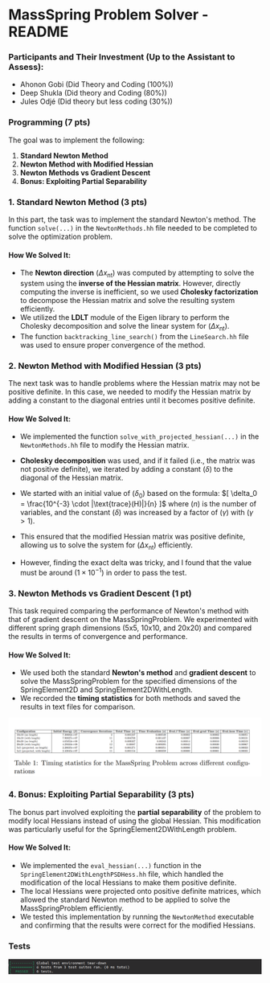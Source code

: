 <script src="https://polyfill.io/v3/polyfill.min.js?features=es6"></script> <script id="MathJax-script" async src="https://cdn.jsdelivr.net/npm/mathjax@3/es5/tex-mml-chtml.js"> </script>

# MassSpring Problem Solver - README

### Participants and Their Investment (Up to the Assistant to Assess):
- Ahonon Gobi (Did Theory and Coding (100%))
- Deep Shukla (Did theory and Coding (80%))
- Jules Odjé (Did theory but less coding (30%))


### Programming (7 pts)

The goal was to implement the following:

1. **Standard Newton Method**  
2. **Newton Method with Modified Hessian**  
3. **Newton Methods vs Gradient Descent**  
4. **Bonus: Exploiting Partial Separability**

### 1. **Standard Newton Method (3 pts)**

In this part, the task was to implement the standard Newton's method. The function `solve(...)` in the `NewtonMethods.hh` file needed to be completed to solve the optimization problem.

#### How We Solved It:
- The **Newton direction** $( \Delta x_{\text{nt}} )$ was computed by attempting to solve the system using the **inverse of the Hessian matrix**. However, directly computing the inverse is inefficient, so we used **Cholesky factorization** to decompose the Hessian matrix and solve the resulting system efficiently.
- We utilized the **LDLT** module of the Eigen library to perform the Cholesky decomposition and solve the linear system for $( \Delta x_{\text{nt}} )$.
- The function `backtracking_line_search()` from the `LineSearch.hh` file was used to ensure proper convergence of the method.


### 2. **Newton Method with Modified Hessian (3 pts)**

The next task was to handle problems where the Hessian matrix may not be positive definite. In this case, we needed to modify the Hessian matrix by adding a constant to the diagonal entries until it becomes positive definite.

#### How We Solved It:
- We implemented the function `solve_with_projected_hessian(...)` in the `NewtonMethods.hh` file to modify the Hessian matrix.
- **Cholesky decomposition** was used, and if it failed (i.e., the matrix was not positive definite), we iterated by adding a constant $( \delta )$ to the diagonal of the Hessian matrix.
- We started with an initial value of $( \delta_0 )$ based on the formula:
  $[
  \delta_0 = \frac{10^{-3} \cdot |\text{trace}(H)|}{n}
  ]$
  where $( n )$ is the number of variables, and the constant $( \delta )$ was increased by a factor of $( \gamma )$ with $( \gamma > 1 )$.
- This ensured that the modified Hessian matrix was positive definite, allowing us to solve the system for $( \Delta x_{\text{nt}} )$ efficiently.

- However, finding the exact delta was tricky, and I found that the value must be around $( 1 \times 10^{-1} )$ in order to pass the test.

### 3. **Newton Methods vs Gradient Descent (1 pt)**

This task required comparing the performance of Newton's method with that of gradient descent on the MassSpringProblem. We experimented with different spring graph dimensions (5x5, 10x10, and 20x20) and compared the results in terms of convergence and performance.

#### How We Solved It:
- We used both the standard **Newton's method** and **gradient descent** to solve the MassSpringProblem for the specified dimensions of the SpringElement2D and SpringElement2DWithLength.
- We recorded the **timing statistics** for both methods and saved the results in text files for comparison.

![Spring Graph timing](screen_shots_timing.png)



### 4. **Bonus: Exploiting Partial Separability (3 pts)**

The bonus part involved exploiting the **partial separability** of the problem to modify local Hessians instead of using the global Hessian. This modification was particularly useful for the SpringElement2DWithLength problem.

#### How We Solved It:
- We implemented the `eval_hessian(...)` function in the `SpringElement2DWithLengthPSDHess.hh` file, which handled the modification of the local Hessians to make them positive definite.
- The local Hessians were projected onto positive definite matrices, which allowed the standard Newton method to be applied to solve the MassSpringProblem efficiently.
- We tested this implementation by running the `NewtonMethod` executable and confirming that the results were correct for the modified Hessians.


### Tests

![test](test.png)
